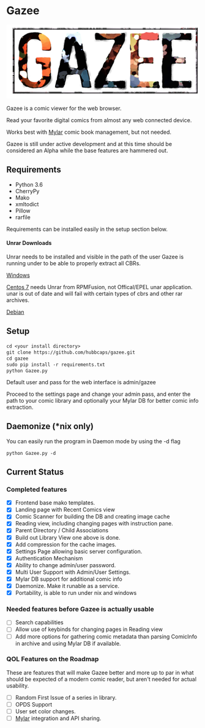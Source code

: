 # Gazee

![Gazee](/public/images/logo.png)

Gazee is a comic viewer for the web browser.

Read your favorite digital comics from almost any web connected device.

Works best with [Mylar](https://github.com/evilhero/mylar) comic book management, but not needed.

Gazee is still under active development and at this time should be considered an Alpha while the base features are hammered out.

## Requirements
* Python 3.6
* CherryPy
* Mako
* xmltodict
* Pillow
* rarfile

Requirements can be installed easily in the setup section below.

#### Unrar Downloads

Unrar needs to be installed and visible in the path of the user Gazee is running under to be able to properly extract all CBRs.

[Windows](http://www.rarlab.com/download.htm)

[Centos 7](https://www.rpmfind.net/linux/rpm2html/search.php?query=unrar) needs Unrar from RPMFusion, not Offical/EPEL unar application. unar is out of date and will fail with certain types of cbrs and other rar archives.

[Debian](https://packages.debian.org/jessie/unrar)

## Setup

    cd <your install directory>
    git clone https://github.com/hubbcaps/gazee.git
    cd gazee
    sudo pip install -r requirements.txt
    python Gazee.py


Default user and pass for the web interface is admin/gazee

Proceed to the settings page and change your admin pass, and enter the path to your comic library and optionally your Mylar DB for better comic info extraction.

## Daemonize (*nix only)

You can easily run the program in Daemon mode by using the -d flag

    python Gazee.py -d

## Current Status

### Completed features

- [x] Frontend base mako templates.
- [x] Landing page with Recent Comics view
- [x] Comic Scanner for building the DB and creating image cache
- [x] Reading view, including changing pages with instruction pane.
- [x] Parent Directory / Child Associations
- [x] Build out Library View one above is done.
- [x] Add compression for the cache images.
- [x] Settings Page allowing basic server configuration.
- [x] Authentication Mechanism
- [x] Ability to change admin/user password.
- [x] Multi User Support with Admin/User Settings. 
- [x] Mylar DB support for additional comic info
- [x] Daemonize. Make it runable as a service.
- [x] Portability, is able to run under nix and windows 

### Needed features before Gazee is actually usable

- [ ] Search capabilities
- [ ] Allow use of keybinds for changing pages in Reading view
- [ ] Add more options for gathering comic metadata than parsing ComicInfo in archive and using Mylar DB if available.

### QOL Features on the Roadmap

These are features that will make Gazee better and more up to par in what should be expected of a modern comic reader, but aren't needed for actual usability.

- [ ] Random First Issue of a series in library.
- [ ] OPDS Support
- [ ] User set color changes.
- [ ] [Mylar](https://github.com/evilhero/mylar) integration and API sharing.
